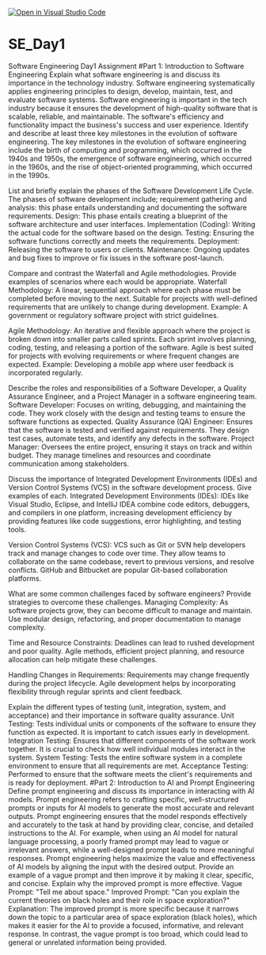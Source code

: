 [![Open in Visual Studio Code](https://classroom.github.com/assets/open-in-vscode-2e0aaae1b6195c2367325f4f02e2d04e9abb55f0b24a779b69b11b9e10269abc.svg)](https://classroom.github.com/online_ide?assignment_repo_id=18387853&assignment_repo_type=AssignmentRepo)
# SE_Day1
Software Engineering Day1 Assignment
#Part 1: Introduction to Software Engineering
Explain what software engineering is and discuss its importance in the technology industry.
Software engineering systematically applies engineering principles to design, develop, maintain, test, and evaluate software systems. Software engineering is important in the tech industry because it ensures the development of high-quality software that is scalable, reliable, and maintainable. The software's efficiency and functionality impact the business's success and user experience. 
Identify and describe at least three key milestones in the evolution of software engineering.
The key milestones in the evolution of software engineering include the birth of computing and programming, which occurred in the 1940s and 1950s, the emergence of software engineering, which occurred in the 1960s, and the rise of object-oriented programming, which occurred in the 1990s. 

List and briefly explain the phases of the Software Development Life Cycle.
The phases of software development include; 
  requirement gathering and analysis: this phase entails understanding and documenting the software requirements. 
  Design: This phase entails creating a blueprint of the software architecture and user interfaces. 
  Implementation (Coding): Writing the actual code for the software based on the design.
  Testing: Ensuring the software functions correctly and meets the requirements.
  Deployment: Releasing the software to users or clients.
  Maintenance: Ongoing updates and bug fixes to improve or fix issues in the software post-launch.

Compare and contrast the Waterfall and Agile methodologies. Provide examples of scenarios where each would be appropriate.
  Waterfall Methodology: A linear, sequential approach where each phase must be completed before moving to the next. Suitable for projects with well-defined requirements that are unlikely to change during development. Example: A government or regulatory software project with strict guidelines.

Agile Methodology: An iterative and flexible approach where the project is broken down into smaller parts called sprints. Each sprint involves planning, coding, testing, and releasing a portion of the software. Agile is best suited for projects with evolving requirements or where frequent changes are expected. Example: Developing a mobile app where user feedback is incorporated regularly.

Describe the roles and responsibilities of a Software Developer, a Quality Assurance Engineer, and a Project Manager in a software engineering team.
Software Developer: Focuses on writing, debugging, and maintaining the code. They work closely with the design and testing teams to ensure the software functions as expected.
Quality Assurance (QA) Engineer: Ensures that the software is tested and verified against requirements. They design test cases, automate tests, and identify any defects in the software.
Project Manager: Oversees the entire project, ensuring it stays on track and within budget. They manage timelines and resources and coordinate communication among stakeholders.

Discuss the importance of Integrated Development Environments (IDEs) and Version Control Systems (VCS) in the software development process. Give examples of each.
Integrated Development Environments (IDEs): IDEs like Visual Studio, Eclipse, and IntelliJ IDEA combine code editors, debuggers, and compilers in one platform, increasing development efficiency by providing features like code suggestions, error highlighting, and testing tools.

Version Control Systems (VCS): VCS such as Git or SVN help developers track and manage changes to code over time. They allow teams to collaborate on the same codebase, revert to previous versions, and resolve conflicts. GitHub and Bitbucket are popular Git-based collaboration platforms.

What are some common challenges faced by software engineers? Provide strategies to overcome these challenges.
Managing Complexity: As software projects grow, they can become difficult to manage and maintain. Use modular design, refactoring, and proper documentation to manage complexity.

Time and Resource Constraints: Deadlines can lead to rushed development and poor quality. Agile methods, efficient project planning, and resource allocation can help mitigate these challenges.

Handling Changes in Requirements: Requirements may change frequently during the project lifecycle. Agile development helps by incorporating flexibility through regular sprints and client feedback.

Explain the different types of testing (unit, integration, system, and acceptance) and their importance in software quality assurance.
Unit Testing: Tests individual units or components of the software to ensure they function as expected. It is important to catch issues early in development.
Integration Testing: Ensures that different components of the software work together. It is crucial to check how well individual modules interact in the system.
System Testing: Tests the entire software system in a complete environment to ensure that all requirements are met.
Acceptance Testing: Performed to ensure that the software meets the client's requirements and is ready for deployment.
#Part 2: Introduction to AI and Prompt Engineering
Define prompt engineering and discuss its importance in interacting with AI models.
Prompt engineering refers to crafting specific, well-structured prompts or inputs for AI models to generate the most accurate and relevant outputs. Prompt engineering ensures that the model responds effectively and accurately to the task at hand by providing clear, concise, and detailed instructions to the AI.
For example, when using an AI model for natural language processing, a poorly framed prompt may lead to vague or irrelevant answers, while a well-designed prompt leads to more meaningful responses. Prompt engineering helps maximize the value and effectiveness of AI models by aligning the input with the desired output.
Provide an example of a vague prompt and then improve it by making it clear, specific, and concise. Explain why the improved prompt is more effective.
Vague Prompt: "Tell me about space."
Improved Prompt: "Can you explain the current theories on black holes and their role in space exploration?"
Explanation: The improved prompt is more specific because it narrows down the topic to a particular area of space exploration (black holes), which makes it easier for the AI to provide a focused, informative, and relevant response. In contrast, the vague prompt is too broad, which could lead to general or unrelated information being provided.






